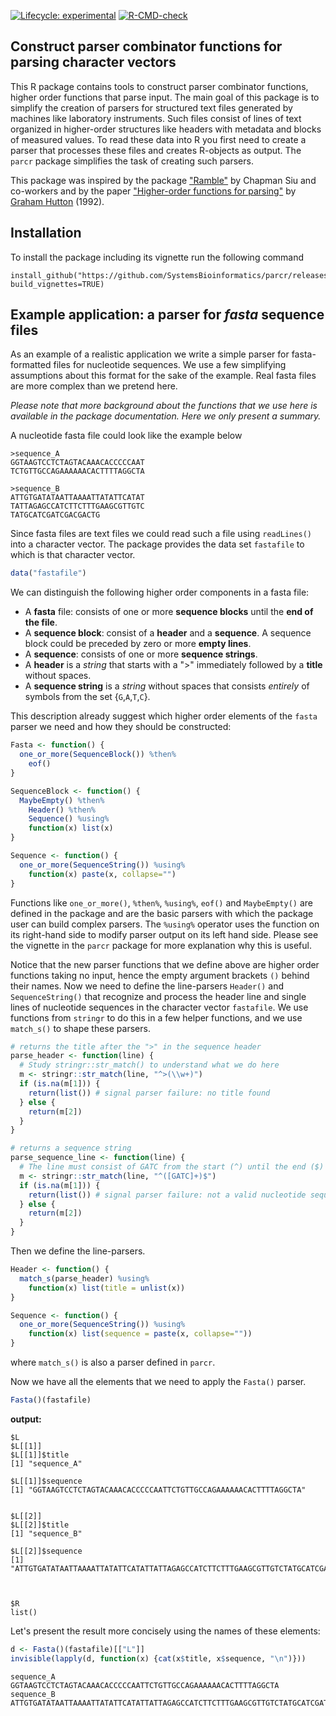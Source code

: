 <!-- badges: start -->
[![Lifecycle: experimental](https://img.shields.io/badge/lifecycle-experimental-orange.svg)](https://lifecycle.r-lib.org/articles/stages.html#experimental)
[![R-CMD-check](https://github.com/SystemsBioinformatics/parcr/actions/workflows/R-CMD-check.yaml/badge.svg)](https://github.com/SystemsBioinformatics/parcr/actions/workflows/R-CMD-check.yaml)
<!-- badges: end -->

## Construct parser combinator functions for parsing character vectors

This R package contains tools to construct parser combinator functions, higher 
order functions that parse input. The main goal of this package is to simplify
the creation of parsers for structured text files generated by machines like
laboratory instruments. Such files consist of lines of text organized in 
higher-order structures like headers with metadata and blocks of measured 
values. To read these data into R you first need to create a parser that 
processes these files and creates R-objects as output. The `parcr` package
simplifies the task of creating such parsers.

This package was inspired by the package 
["Ramble"](https://github.com/chappers/Ramble) by Chapman Siu and co-workers 
and by the paper
["Higher-order functions for parsing"](https://doi.org/10.1017/S0956796800000411) 
by [Graham Hutton](https://orcid.org/0000-0001-9584-5150) (1992).

## Installation

To install the package including its vignette run the following command

```
install_github("https://github.com/SystemsBioinformatics/parcr/releases/latest", build_vignettes=TRUE)
```

## Example application: a parser for *fasta* sequence files

As an example of a realistic application we write a simple parser for 
fasta-formatted files for nucleotide sequences. We use a few simplifying 
assumptions about this format for the sake of the example. Real fasta files are
more complex than we pretend here.

*Please note that more background about the functions that we use here is 
available in the package documentation. Here we only present a summary.*

A nucleotide fasta file could look like the example below

```
>sequence_A
GGTAAGTCCTCTAGTACAAACACCCCCAAT
TCTGTTGCCAGAAAAAACACTTTTAGGCTA

>sequence_B
ATTGTGATATAATTAAAATTATATTCATAT
TATTAGAGCCATCTTCTTTGAAGCGTTGTC
TATGCATCGATCGACGACTG
```

Since fasta files are text files we could read such a file using `readLines()`
into a character vector. The package provides the data set `fastafile` to
which is that character vector.

```r
data("fastafile")
```

We can distinguish the following higher order components in a fasta file:
 
- A **fasta** file: consists of one or more **sequence blocks** until the 
  **end of the file**.
- A **sequence block**: consist of a **header** and a **sequence**. A 
  sequence block could be preceded by zero or more **empty lines**.
- A **sequence**: consists of one or more **sequence strings**.
- A **header** is a *string* that starts with a ">" immediately followed by
  a **title** without spaces.
- A **sequence string** is a *string* without spaces that consists *entirely* 
  of symbols from the set {`G`,`A`,`T`,`C`}.

This description already suggest which higher order elements of the `fasta` 
parser we need and how they should be constructed:

```r
Fasta <- function() {
  one_or_more(SequenceBlock()) %then%
    eof()
}

SequenceBlock <- function() {
  MaybeEmpty() %then% 
    Header() %then% 
    Sequence() %using%
    function(x) list(x)
}

Sequence <- function() {
  one_or_more(SequenceString()) %using% 
    function(x) paste(x, collapse="")
}
```

Functions like `one_or_more()`, `%then%`, `%using%`, `eof()` and
`MaybeEmpty()` are defined in the package and are the basic parsers with
which the package user can build complex parsers. The `%using%` operator uses
the function on its right-hand side to modify parser output on its left hand 
side. Please see the vignette in the `parcr` package for more explanation why
this is useful.

Notice that the new parser functions that we define above are higher order 
functions taking no input, hence the empty argument brackets `()` behind their
names. Now we need to define the line-parsers `Header()` and `SequenceString()`
that recognize and process the header line and single lines of nucleotide 
sequences in the character vector `fastafile`. We use functions from
`stringr` to do this in a few helper functions, and we use `match_s()` to shape
these parsers.

```r
# returns the title after the ">" in the sequence header
parse_header <- function(line) {
  # Study stringr::str_match() to understand what we do here
  m <- stringr::str_match(line, "^>(\\w+)")
  if (is.na(m[1])) {
    return(list()) # signal parser failure: no title found
  } else {
    return(m[2])
  }
}

# returns a sequence string
parse_sequence_line <- function(line) {
  # The line must consist of GATC from the start (^) until the end ($)
  m <- stringr::str_match(line, "^([GATC]+)$")
  if (is.na(m[1])) {
    return(list()) # signal parser failure: not a valid nucleotide sequence string
  } else {
    return(m[2])
  }
}
```

Then we define the line-parsers.

```r
Header <- function() {
  match_s(parse_header) %using% 
    function(x) list(title = unlist(x))
}

Sequence <- function() {
  one_or_more(SequenceString()) %using% 
    function(x) list(sequence = paste(x, collapse=""))
}
```
where `match_s()` is also a parser defined in `parcr`.

Now we have all the elements that we need to apply the `Fasta()` parser.

```r
Fasta()(fastafile)
```

**output:**

```
$L
$L[[1]]
$L[[1]]$title
[1] "sequence_A"

$L[[1]]$sequence
[1] "GGTAAGTCCTCTAGTACAAACACCCCCAATTCTGTTGCCAGAAAAAACACTTTTAGGCTA"


$L[[2]]
$L[[2]]$title
[1] "sequence_B"

$L[[2]]$sequence
[1] "ATTGTGATATAATTAAAATTATATTCATATTATTAGAGCCATCTTCTTTGAAGCGTTGTCTATGCATCGATCGACGACTG"



$R
list()
```

Let's present the result more concisely using the names of these elements:

```r
d <- Fasta()(fastafile)[["L"]]
invisible(lapply(d, function(x) {cat(x$title, x$sequence, "\n")}))
```

```
sequence_A GGTAAGTCCTCTAGTACAAACACCCCCAATTCTGTTGCCAGAAAAAACACTTTTAGGCTA 
sequence_B ATTGTGATATAATTAAAATTATATTCATATTATTAGAGCCATCTTCTTTGAAGCGTTGTCTATGCATCGATCGACGACTG 
```
